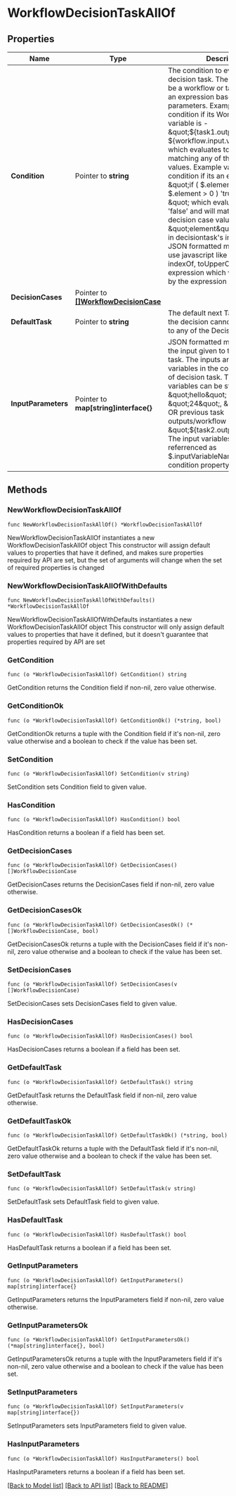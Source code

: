 # WorkflowDecisionTaskAllOf

## Properties

Name | Type | Description | Notes
------------ | ------------- | ------------- | -------------
**Condition** | Pointer to **string** | The condition to evaluate for this decision task. The condition can be a workflow or task variable or an expression based on the input parameters. Example value for condition if its Workflow/task variable is -  \&quot;${task1.output.var1} or ${workflow.input.var2}\&quot; which evaluates to a value matching any of the decision case values. Example value for condition if its an expression is - \&quot;if ( $.element ! &#x3D; null &amp;&amp; $.element &gt; 0 ) &#39;true&#39;; else &#39;false&#39;; \&quot; which evaluates to &#39;true&#39; or &#39;false&#39; and will match one of the decision case values. Here \&quot;element\&quot; is a variable in decisiontask&#39;s inputParameters JSON formatted map. You can also use javascript like functions indexOf, toUpperCase in the expression which will be evaluated by the expression evaluator. | [optional] 
**DecisionCases** | Pointer to [**[]WorkflowDecisionCase**](workflow.DecisionCase.md) |  | [optional] 
**DefaultTask** | Pointer to **string** | The default next Task to execute if the decision cannot be evaluated to any of the DecisionCases. | [optional] 
**InputParameters** | Pointer to **map[string]interface{}** | JSON formatted map that defines the input given to the decision task. The inputs are used as variables in the condition property of decision task. The input variables can be static values like \&quot;hello\&quot; , \&quot;24\&quot;, \&quot;true\&quot; OR previous task outputs/workflow inputs like \&quot;${task2.output.var1}}\&quot;. The input variables are referrenced as $.inputVariableName in the condition property. | [optional] 

## Methods

### NewWorkflowDecisionTaskAllOf

`func NewWorkflowDecisionTaskAllOf() *WorkflowDecisionTaskAllOf`

NewWorkflowDecisionTaskAllOf instantiates a new WorkflowDecisionTaskAllOf object
This constructor will assign default values to properties that have it defined,
and makes sure properties required by API are set, but the set of arguments
will change when the set of required properties is changed

### NewWorkflowDecisionTaskAllOfWithDefaults

`func NewWorkflowDecisionTaskAllOfWithDefaults() *WorkflowDecisionTaskAllOf`

NewWorkflowDecisionTaskAllOfWithDefaults instantiates a new WorkflowDecisionTaskAllOf object
This constructor will only assign default values to properties that have it defined,
but it doesn't guarantee that properties required by API are set

### GetCondition

`func (o *WorkflowDecisionTaskAllOf) GetCondition() string`

GetCondition returns the Condition field if non-nil, zero value otherwise.

### GetConditionOk

`func (o *WorkflowDecisionTaskAllOf) GetConditionOk() (*string, bool)`

GetConditionOk returns a tuple with the Condition field if it's non-nil, zero value otherwise
and a boolean to check if the value has been set.

### SetCondition

`func (o *WorkflowDecisionTaskAllOf) SetCondition(v string)`

SetCondition sets Condition field to given value.

### HasCondition

`func (o *WorkflowDecisionTaskAllOf) HasCondition() bool`

HasCondition returns a boolean if a field has been set.

### GetDecisionCases

`func (o *WorkflowDecisionTaskAllOf) GetDecisionCases() []WorkflowDecisionCase`

GetDecisionCases returns the DecisionCases field if non-nil, zero value otherwise.

### GetDecisionCasesOk

`func (o *WorkflowDecisionTaskAllOf) GetDecisionCasesOk() (*[]WorkflowDecisionCase, bool)`

GetDecisionCasesOk returns a tuple with the DecisionCases field if it's non-nil, zero value otherwise
and a boolean to check if the value has been set.

### SetDecisionCases

`func (o *WorkflowDecisionTaskAllOf) SetDecisionCases(v []WorkflowDecisionCase)`

SetDecisionCases sets DecisionCases field to given value.

### HasDecisionCases

`func (o *WorkflowDecisionTaskAllOf) HasDecisionCases() bool`

HasDecisionCases returns a boolean if a field has been set.

### GetDefaultTask

`func (o *WorkflowDecisionTaskAllOf) GetDefaultTask() string`

GetDefaultTask returns the DefaultTask field if non-nil, zero value otherwise.

### GetDefaultTaskOk

`func (o *WorkflowDecisionTaskAllOf) GetDefaultTaskOk() (*string, bool)`

GetDefaultTaskOk returns a tuple with the DefaultTask field if it's non-nil, zero value otherwise
and a boolean to check if the value has been set.

### SetDefaultTask

`func (o *WorkflowDecisionTaskAllOf) SetDefaultTask(v string)`

SetDefaultTask sets DefaultTask field to given value.

### HasDefaultTask

`func (o *WorkflowDecisionTaskAllOf) HasDefaultTask() bool`

HasDefaultTask returns a boolean if a field has been set.

### GetInputParameters

`func (o *WorkflowDecisionTaskAllOf) GetInputParameters() map[string]interface{}`

GetInputParameters returns the InputParameters field if non-nil, zero value otherwise.

### GetInputParametersOk

`func (o *WorkflowDecisionTaskAllOf) GetInputParametersOk() (*map[string]interface{}, bool)`

GetInputParametersOk returns a tuple with the InputParameters field if it's non-nil, zero value otherwise
and a boolean to check if the value has been set.

### SetInputParameters

`func (o *WorkflowDecisionTaskAllOf) SetInputParameters(v map[string]interface{})`

SetInputParameters sets InputParameters field to given value.

### HasInputParameters

`func (o *WorkflowDecisionTaskAllOf) HasInputParameters() bool`

HasInputParameters returns a boolean if a field has been set.


[[Back to Model list]](../README.md#documentation-for-models) [[Back to API list]](../README.md#documentation-for-api-endpoints) [[Back to README]](../README.md)


